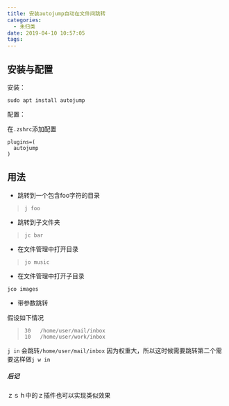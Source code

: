 ```yaml
---
title: 安装autojump自动在文件间跳转
categories:
  - 未归类
date: 2019-04-10 10:57:05
tags:
---
```


## 安装与配置

安装：

```
sudo apt install autojump
```

配置：

在`.zshrc`添加配置

```
plugins=(
  autojump
)
```



## 用法

- 跳转到一个包含foo字符的目录

> ```
> j foo
> ```

- 跳转到子文件夹

> ```
> jc bar
> ```

- 在文件管理中打开目录

> ```
> jo music
> ```

- 在文件管理中打开子目录

```
jco images
```

- 带参数跳转

假设如下情况

> ```
> 30   /home/user/mail/inbox
> 10   /home/user/work/inbox
> ```

`j in` 会跳转`/home/user/mail/inbox` 因为权重大，所以这时候需要跳转第二个需要这样做`j w in`

##### 后记

ｚｓｈ中的ｚ插件也可以实现类似效果
